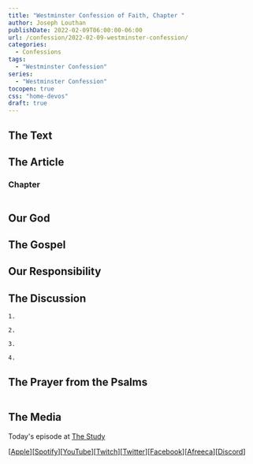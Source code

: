 ```yaml
---
title: "Westminster Confession of Faith, Chapter "
author: Joseph Louthan
publishDate: 2022-02-09T06:00:00-06:00
url: /confession/2022-02-09-westminster-confession/
categories:
  - Confessions
tags:
  - "Westminster Confession"
series:
  - "Westminster Confession"
tocopen: true
css: "home-devos"
draft: true
---
```

## The Text

<div style="page-break-after: always;"></div>

## The Article

### Chapter 

```text

```

<div style="page-break-after: always;"></div>

## Our God

<div style="page-break-after: always;"></div>

## The Gospel

<div style="page-break-after: always;"></div>

## Our Responsibility

## The Discussion

```text
1. 
```

```text
2. 
```

```text
3. 
```

```text
4. 
```

## The Prayer from the Psalms

<div style='font-variant: small-caps;'>

</div>

```text

```

## The Media

Today's episode at [The Study](http://study.theologic.us/podcast/)

\[[Apple](https://podcasts.apple.com/us/podcast/the-study/id1557102127)\]\[[Spotify](https://open.spotify.com/show/0Xs5qsNvWePyRqcmtOTPkR)\]\[[YouTube](http://youtube.theologic.us)\]\[[Twitch](http://twitch.theologic.us)\]\[[Twitter](https://twitter.com/theologic_us)\]\[[Facebook](https://www.facebook.com/groups/462231051477464)\]\[[Afreeca](https://bj.afreecatv.com/theologicus)\]\[[Discord](http://discord.theologic.us)\]
